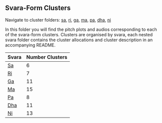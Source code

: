 ## Svara-Form Clusters

Navigate to cluster folders: [sa](../sa), [ri](../ri), [ga](../ga), [ma](../ma), [pa](../pa), [dha](../dha), [ni](../ni)

In this folder you will find the pitch plots and audios corresponding to each of the svara-form clusters. Clusters are organised by svara, each nested svara folder contains the cluster allocations and cluster description in an accompanying README.

| Svara | Number Clusters |
|-------|-----------------|
| [Sa](./sa)    | 6               |
| [Ri](./ri)    | 7               |
| [Ga](./ga)    | 11              |
| [Ma](./ma)    | 15              |
| [Pa](./pa)    | 8               |
| [Dha](./dha)   | 11              |
| [Ni](./ni)    | 13              |